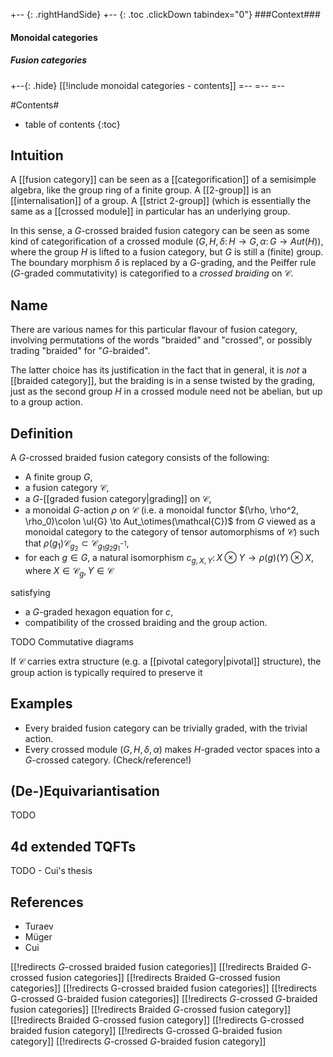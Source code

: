 
+-- {: .rightHandSide}
+-- {: .toc .clickDown tabindex="0"}
###Context###
#### Monoidal categories
##### Fusion categories
+--{: .hide}
[[!include monoidal categories - contents]]
=--
=--
=--

#Contents#
* table of contents 
{:toc}

## Intuition

A [[fusion category]] can be seen as a [[categorification]] of a semisimple algebra, like the group ring of a finite group. A [[2-group]] is an [[internalisation]] of a group. A [[strict 2-group]] (which is essentially the same as a [[crossed module]] in particular has an underlying group.

In this sense, a $G$-crossed braided fusion category can be seen as some kind of categorification of a crossed module $(G, H, \delta\colon H \to G, \alpha\colon G \to Aut(H))$, where the group $H$ is lifted to a fusion category, but $G$ is still a (finite) group. The boundary morphism $\delta$ is replaced by a $G$-grading, and the Peiffer rule ($G$-graded commutativity) is categorified to a _crossed braiding_ on $\mathcal{C}$.

## Name

There are various names for this particular flavour of fusion category,
involving permutations of the words "braided" and "crossed", or possibly trading "braided" for "$G$-braided".

The latter choice has its justification in the fact that in general, it is _not_ a [[braided category]], but the braiding is in a sense twisted by the grading, just as the second group $H$ in a crossed module need not be abelian, but up to a group action.

## Definition

A $G$-crossed braided fusion category consists of the following:

* A finite group $G$,
* a fusion category $\mathcal{C}$,
* a $G$-[[graded fusion category|grading]] on $\mathcal{C}$,
* a monoidal $G$-action $\rho$ on $\mathcal{C}$ (i.e. a monoidal functor $(\rho, \rho^2, \rho_0)\colon \ul{G} \to Aut_\otimes(\mathcal{C})$ from $G$ viewed as a monoidal category to the category of tensor automorphisms of $\mathcal{C}$)
such that $\rho(g_1)\mathcal{C}_{g_2} \subset \mathcal{C}_{g_1g_2g_1^{-1}}$,
* for each $g \in G$, a natural isomorphism $c_{g,X,Y}\colon X \otimes Y \to \rho(g)(Y) \otimes X$, where $X \in \mathcal{C}_g, Y \in \mathcal{C}$

satisfying

* a $G$-graded hexagon equation for $c$,
* compatibility of the crossed braiding and the group action.

TODO Commutative diagrams

If $\mathcal{C}$ carries extra structure (e.g. a [[pivotal category|pivotal]] structure), the group action is typically required to preserve it

## Examples

* Every braided fusion category can be trivially graded, with the trivial action.
* Every crossed module $(G, H, \delta, \alpha)$ makes $H$-graded vector spaces into a $G$-crossed category. (Check/reference!)

## (De-)Equivariantisation

TODO

## 4d extended TQFTs

TODO - Cui's thesis

## References

* Turaev
* M&#252;ger
* Cui

[[!redirects $G$-crossed braided fusion categories]]
[[!redirects Braided $G$-crossed fusion categories]]
[[!redirects Braided G-crossed fusion categories]]
[[!redirects G-crossed braided fusion categories]]
[[!redirects G-crossed G-braided fusion categories]]
[[!redirects $G$-crossed $G$-braided fusion categories]]
[[!redirects Braided $G$-crossed fusion category]]
[[!redirects Braided G-crossed fusion category]]
[[!redirects G-crossed braided fusion category]]
[[!redirects G-crossed G-braided fusion category]]
[[!redirects $G$-crossed $G$-braided fusion category]]
